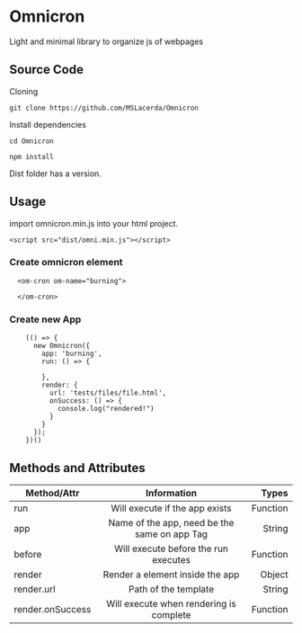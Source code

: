 # Omnicron
Light and minimal library to organize js of webpages

## Source Code 

 Cloning

``git clone https://github.com/MSLacerda/Omnicron`` 

 Install dependencies

``cd Omnicron`` 

``npm install`` 

Dist folder has a version.

## Usage

import omnicron.min.js into your html project.

`` <script src="dist/omni.min.js"></script> ``

### Create omnicron element
```
  <om-cron om-name="burning">

  </om-cron>
```

### Create new App

```
    (() => {
      new Omnicron({
        app: 'burning',
        run: () => {

        },
        render: {
          url: 'tests/files/file.html',
          onSuccess: () => {
            console.log("rendered!")
          }
        }
      });
    })()

``` 

## Methods and Attributes

| Method/Attr   | Information                   | Types    |
| ------------- |:-----------------------------:| --------:|
| run           | Will execute if the app exists| Function |
| app           |Name of the app, need be the same on app Tag | String |
| before           | Will execute before the run executes| Function |
| render           | Render a element inside the app | Object |
| render.url           | Path of the template | String |
| render.onSuccess           | Will execute when rendering is complete | Function |






